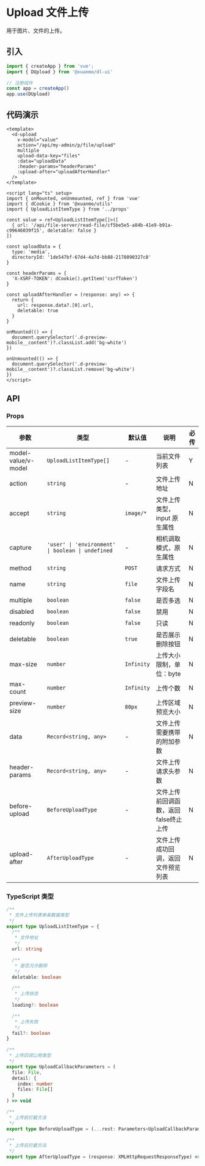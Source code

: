 # Upload 文件上传

用于图片、文件的上传。

## 引入

```typescript
import { createApp } from 'vue';
import { DUpload } from '@xuanmo/dl-ui'

// 注册组件
const app = createApp()
app.use(DUpload)
```

## 代码演示

```vue client=Mobile playground=MUpload
<template>
  <d-upload
    v-model="value"
    action="/api/my-admin/p/file/upload"
    multiple
    upload-data-key="files"
    :data="uploadData"
    :header-params="headerParams"
    :upload-after="uploadAfterHandler"
  />
</template>

<script lang="ts" setup>
import { onMounted, onUnmounted, ref } from 'vue'
import { dCookie } from '@xuanmo/utils'
import { UploadListItemType } from '../props'

const value = ref<UploadListItemType[]>([
  { url: '/api/file-server/read-file/cf5be5e5-a84b-41e9-b91a-c99646039f15', deletable: false }
])

const uploadData = {
  type: 'media',
  directoryId: '1de547bf-67d4-4a7d-bb88-2178090327c8'
}

const headerParams = {
  'X-XSRF-TOKEN': dCookie().getItem('csrfToken')
}

const uploadAfterHandler = (response: any) => {
  return {
    url: response.data?.[0].url,
    deletable: true
  }
}

onMounted(() => {
  document.querySelector('.d-preview-mobile__content')?.classList.add('bg-white')
})

onUnmounted(() => {
  document.querySelector('.d-preview-mobile__content')?.classList.remove('bg-white')
})
</script>
```

## API

### Props

|参数|类型|默认值|说明|必传|
|---|----|-----|---|----|
|model-value/v-model|`UploadListItemType[]`|-|当前文件列表|Y|
|action|`string`|-|文件上传地址|N|
|accept|`string`|`image/*`|文件上传类型，input 原生属性|N|
|capture|`'user' \| 'environment' \| boolean \| undefined`|-|相机调取模式，原生属性|N|
|method|`string`|`POST`|请求方式|N|
|name|`string`|`file`|文件上传字段名|N|
|multiple|`boolean`|`false`|是否多选|N|
|disabled|`boolean`|`false`|禁用|N|
|readonly|`boolean`|`false`|只读|N|
|deletable|`boolean`|`true`|是否展示删除按钮|N|
|max-size|`number`|`Infinity`|上传大小限制，单位：byte|N|
|max-count|`number`|`Infinity`|上传个数|N|
|preview-size|`number`|`80px`|上传区域预览大小|N|
|data|`Record<string, any>`|-|文件上传需要携带的附加参数|N|
|header-params|`Record<string, any>`|-|文件上传请求头参数|N|
|before-upload|`BeforeUploadType`|-|文件上传前回调函数，返回false终止上传|N|
|upload-after|`AfterUploadType`|-|文件上传成功回调，返回文件预览列表|N|

### TypeScript 类型

```typescript
/**
 * 文件上传列表单条数据类型
 */
export type UploadListItemType = {
  /**
   * 文件地址
   */
  url: string

  /**
   * 是否允许删除
   */
  deletable: boolean

  /**
   * 上传状态
   */
  loading?: boolean

  /**
   * 上传失败
   */
  fail?: boolean
}

/**
 * 上传回调公用类型
 */
export type UploadCallbackParameters = (
  file: File,
  detail: {
    index: number
    files: File[]
  }
) => void

/**
 * 上传前拦截方法
 */
export type BeforeUploadType = (...rest: Parameters<UploadCallbackParameters>) => Promise<boolean>

/**
 * 上传后拦截方法
 */
export type AfterUploadType = (response: XMLHttpRequestResponseType) => UploadListItemType
```
